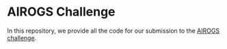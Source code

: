 # AIROGS Challenge

In this repository, we provide all the code for our submission to the [AIROGS challenge](https://airogs.grand-challenge.org/).
